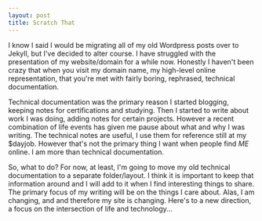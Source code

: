 ```yaml
---
layout: post
title: Scratch That
---
```


I know I said I would be migrating all of my old Wordpress posts over to Jekyll, but I've decided to alter course. I have struggled with the presentation of my website/domain for a while now. Honestly I haven't been crazy that when you visit my domain name, my high-level online representation, that you're met with fairly boring, rephrased, technical documentation.  

Technical documentation was the primary reason I started blogging, keeping notes for certifications and studying. Then I started to write about work I was doing, adding notes for certain projects. However a recent combination of life events has given me pause about what and why I was writing. The technical notes are useful, I use them for reference still at my $dayjob. However that's not the primary thing I want when people find *ME* online. I am more than technical documentation.

So, what to do? For now, at least, I'm going to move my old technical documentation to a separate folder/layout. I think it is important to keep that information around and I will add to it when I find interesting things to share. The primary focus of my writing will be on the things I care about. Alas, I am changing, and and therefore my site is changing. Here's to a new direction, a focus on the intersection of life and technology...
